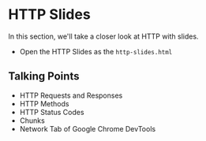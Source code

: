 # HTTP Slides

In this section, we'll take a closer look at HTTP with slides.

- Open the HTTP Slides as the `http-slides.html`

## Talking Points

- HTTP Requests and Responses
- HTTP Methods
- HTTP Status Codes
- Chunks
- Network Tab of Google Chrome DevTools
